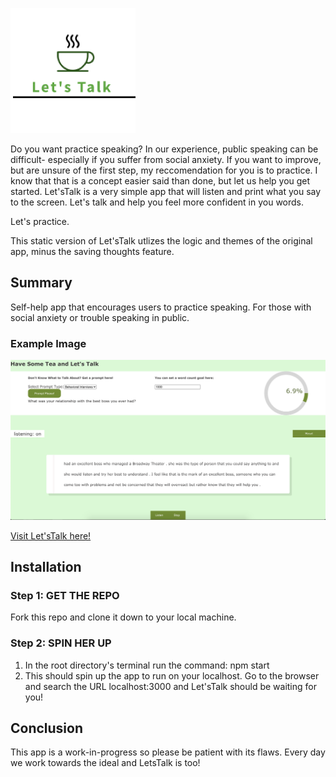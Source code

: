 ![](lets_talk/public/logo.png)

Do you want practice speaking? In our experience, public speaking can be difficult- especially if you suffer from social anxiety. If you want to improve, but are unsure of the first step, my reccomendation for you is to practice. I know that that is a concept easier said than done, but let us help you get started. Let'sTalk is a very simple app that will listen and print what you say to the screen. Let's talk and help you feel more confident in you words.

Let's practice.

This static version of Let'sTalk utlizes the logic and themes of the original app, minus the saving thoughts feature.

## Summary

Self-help app that encourages users to practice speaking. For those with social anxiety or trouble speaking in public.

### Example Image
![](lets_talk/example.png)

[Visit Let'sTalk here!](https://lets-talk231.herokuapp.com/)

## Installation

### Step 1: GET THE REPO
  Fork this repo and clone it down to your local machine.
### Step 2: SPIN HER UP
  1. In the root directory's terminal run the command: npm start
  2. This should spin up the app to run on your localhost. Go to the browser and search the URL localhost:3000 and Let'sTalk should be waiting for you!

## Conclusion
  This app is a work-in-progress so please be patient with its flaws. Every day we work towards the ideal and LetsTalk is too!